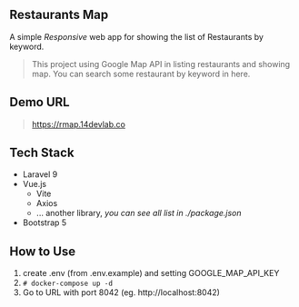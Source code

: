 
## Restaurants Map

A simple *Responsive* web app for showing the list of Restaurants by keyword.

> This project using Google Map API in listing restaurants and showing map. You can search some restaurant by keyword in here.

## Demo URL

> https://rmap.14devlab.co

## Tech Stack
- Laravel 9
- Vue.js
	- Vite
	- Axios
	- ... another library, *you can see all list in ./package.json*
- Bootstrap 5

## How to Use
1. create .env (from .env.example) and setting GOOGLE_MAP_API_KEY
2. `# docker-compose up -d`
3. Go to URL with port 8042 (eg. http://localhost:8042)
